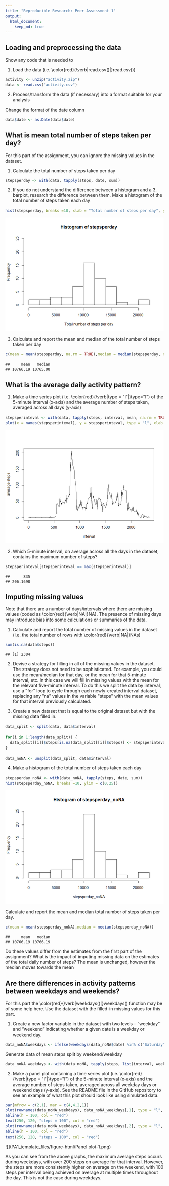```yaml
---
title: "Reproducible Research: Peer Assessment 1"
output: 
  html_document:
    keep_md: true
---
```



## Loading and preprocessing the data
Show any code that is needed to

1. Load the data (i.e. \color{red}{\verb|read.csv()|}read.csv())

```r
activity <- unzip("activity.zip")
data <- read.csv("activity.csv")
```


2. Process/transform the data (if necessary) into a format suitable for your analysis

Change the format of the date column

```r
data$date <- as.Date(data$date)
```


## What is mean total number of steps taken per day?

For this part of the assignment, you can ignore the missing values in the dataset.

1. Calculate the total number of steps taken per day

```r
stepsperday <- with(data, tapply(steps, date, sum))
```

2. If you do not understand the difference between a histogram and a 3. barplot, research the difference between them. Make a histogram of the total number of steps taken each day

```r
hist(stepsperday, breaks =10, xlab = "Total number of steps per day", ylim = c(0,25))
```

![](PA1_template_files/figure-html/unnamed-chunk-3-1.png)<!-- -->

3. Calculate and report the mean and median of the total number of steps taken per day

```r
c(mean = mean(stepsperday, na.rm = TRUE),median = median(stepsperday, na.rm = TRUE))
```

```
##     mean   median 
## 10766.19 10765.00
```

## What is the average daily activity pattern?

1. Make a time series plot (i.e. \color{red}{\verb|type = "l"|}type="l") of the 5-minute interval (x-axis) and the average number of steps taken, averaged across all days (y-axis)

```r
stepsperinteval <- with(data, tapply(steps, interval, mean, na.rm = TRUE))
plot(x = names(stepsperinteval), y = stepsperinteval, type = "l", xlab = "interval", ylab = "average steps")
```

![](PA1_template_files/figure-html/unnamed-chunk-5-1.png)<!-- -->

2. Which 5-minute interval, on average across all the days in the dataset, contains the maximum number of steps?

```r
stepsperinteval[stepsperinteval == max(stepsperinteval)]
```

```
##      835 
## 206.1698
```

## Imputing missing values

Note that there are a number of days/intervals where there are missing values (coded as \color{red}{\verb|NA|}NA). The presence of missing days may introduce bias into some calculations or summaries of the data.

1. Calculate and report the total number of missing values in the dataset (i.e. the total number of rows with \color{red}{\verb|NA|}NAs)

```r
sum(is.na(data$steps))
```

```
## [1] 2304
```


2. Devise a strategy for filling in all of the missing values in the dataset. The strategy does not need to be sophisticated. For example, you could use the mean/median for that day, or the mean for that 5-minute interval, etc.
In this case we will fill in missing values with the mean for the relevant five-minute interval.
To do this we split the data by interval, use a "for" loop to cycle through each newly-created interval dataset, replacing any "na" values in the variable "steps" with the mean values for that interval previously calculated.

3. Create a new dataset that is equal to the original dataset but with the missing data filled in.

```r
data_split <- split(data, data$interval)

for(i in 1:length(data_split)) {
  data_split[[i]]$steps[is.na(data_split[[i]]$steps)] <- stepsperinteval[i]
}

data_noNA <- unsplit(data_split, data$interval)
```

4. Make a histogram of the total number of steps taken each day 

```r
stepsperday_noNA <- with(data_noNA, tapply(steps, date, sum))
hist(stepsperday_noNA, breaks =10, ylim = c(0,25))
```

![](PA1_template_files/figure-html/unnamed-chunk-9-1.png)<!-- -->

Calculate and report the mean and median total number of steps taken per day.

```r
c(mean = mean(stepsperday_noNA),median = median(stepsperday_noNA))
```

```
##     mean   median 
## 10766.19 10766.19
```

Do these values differ from the estimates from the first part of the assignment? What is the impact of imputing missing data on the estimates of the total daily number of steps? The mean is unchanged, however the median moves towards the mean

## Are there differences in activity patterns between weekdays and weekends?

For this part the \color{red}{\verb|weekdays()|}weekdays() function may be of some help here. Use the dataset with the filled-in missing values for this part.

1. Create a new factor variable in the dataset with two levels – “weekday” and “weekend” indicating whether a given date is a weekday or weekend day.

```r
data_noNA$weekdays <- ifelse(weekdays(data_noNA$date) %in% c("Saturday","Sunday"), "weekend", "weekday")
```

Generate data of mean steps split by weekend/weekday

```r
data_noNA_weekdays <- with(data_noNA, tapply(steps, list(interval, weekdays), mean))
```

2. Make a panel plot containing a time series plot (i.e. \color{red}{\verb|type = "l"|}type="l") of the 5-minute interval (x-axis) and the average number of steps taken, averaged across all weekday days or weekend days (y-axis). See the README file in the GitHub repository to see an example of what this plot should look like using simulated data.

```r
par(mfrow = c(2,1), mar = c(4,4,2,1))
plot(rownames(data_noNA_weekdays), data_noNA_weekdays[,1], type = "l", main = colnames(data_noNA_weekdays)[1], xlab = "Interval", ylab = "average steps", ylim = c(0,250))
abline(h = 100, col = "red")
text(250, 120, "steps = 100", col = "red")
plot(rownames(data_noNA_weekdays), data_noNA_weekdays[,2], type = "l", main = colnames(data_noNA_weekdays)[2], xlab = "Interval", ylab = "average steps", ylim = c(0,250))
abline(h = 100, col = "red")
text(250, 120, "steps = 100", col = "red")
```

![](PA1_template_files/figure-html/Panel plot-1.png)<!-- -->

As you can see from the above graphs, the maximum average steps occurs during weekdays, with over 200 steps on average for that interval. However, the steps are more consistently higher on average on the weekend, with 100 steps per interval being achieved on average at multiple times throughout the day. This is not the case during weekdays.
